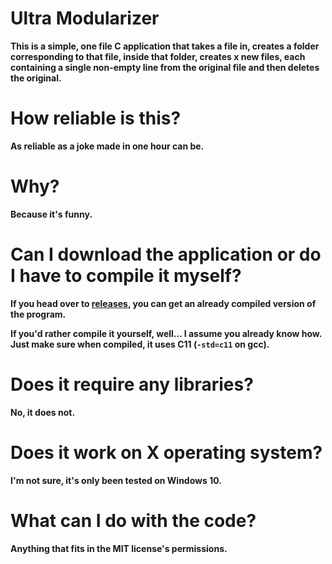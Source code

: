 # Ultra Modularizer
**This is a simple, one file C application that takes a file in, creates a folder corresponding to that file, inside that folder, creates x new files, each containing a single non-empty line from the original file and then deletes the original.**

# How reliable is this?
**As reliable as a joke made in one hour can be.**

# Why?
**Because it's funny.**

# Can I download the application or do I have to compile it myself?
**If you head over to [releases](), you can get an already compiled version of the program.**

**If you'd rather compile it yourself, well... I assume you already know how. Just make sure when compiled, it uses C11 (`-std=c11` on gcc).**

# Does it require any libraries?
**No, it does not.**

# Does it work on X operating system?
**I'm not sure, it's only been tested on Windows 10.**

# What can I do with the code?
**Anything that fits in the MIT license's permissions.**
